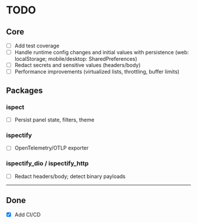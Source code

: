 # TODO

## Core
- [ ] Add test coverage
- [ ] Handle runtime config changes and initial values with persistence (web: localStorage; mobile/desktop: SharedPreferences)
- [ ] Redact secrets and sensitive values (headers/body)
- [ ] Performance improvements (virtualized lists, throttling, buffer limits)

## Packages
### ispect
- [ ] Persist panel state, filters, theme
### ispectify
- [ ] OpenTelemetry/OTLP exporter
### ispectify_dio / ispectify_http
- [ ] Redact headers/body; detect binary payloads

---

## Done
- [x] Add CI/CD